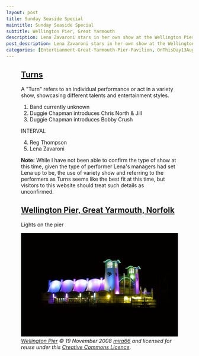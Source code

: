```yaml
---
layout: post
title: Sunday Seaside Special
maintitle: Sunday Seaside Special
subtitle: Wellington Pier, Great Yarmouth
description: Lena Zavaroni stars in her own show at the Wellington Pier, Great Yarmouth.
post_description: Lena Zavaroni stars in her own show at the Wellington Pier, Great Yarmouth.
categories: [Entertianment-Great-Yarmouth-Pier-Pavilion, OnThisDay13August, Year-1978]
---
```


<figure class="fig3">
<div class="CardLayout">
<div class="CardItem">
<h2 id="infobox1" class="infobox"><a href="#infobox1">Turns</a></h2>
<div class="CardItem split">
<p>A "Turn" refers to an individual performance or act in a variety show, showcasing different talents and entertainment styles.</p>
<ol>
<li>Band currently unknown</li>
<li>Duggie Chapman introduces Chris North & Jill</li>
<li>Duggie Chapman introduces Bobby Crush</li>
</ol>
<p>INTERVAL</p>
<ol start="4">
<li>Reg Thompson</li>
<li>Lena Zavaroni</li>
</ol>
<p><strong>Note:</strong> While I have not been able to confirm the type of show at this time, given the type of performer Lena's managers had set Lena up to be, the use of variety show and referring to the performers as Turns seems like the best fit at this time, but visitors to this website should treat such details as unconfirmed.</p>
</div></div></div>
</figure>

<figure class="fig3">
<div class="CardLayout">
<div class="CardItem">
<h2 id="infobox2" class="infobox"><a href="#infobox2">Wellington Pier, Great Yarmouth, Norfolk</a></h2>
<div class="CardItem split">
<p>Lights on the pier</p>
<a href="https://www.flickr.com/photos/21804434@N02/3047335949"><img src="/assets/images/theatres/1280px-Wellington_Pier_at_night.jpg" class="full-width"/></a>
<cite><a class="external-link" href="https://www.flickr.com/photos/21804434@N02/3047335949">Wellington Pier</a> &copy; 19 November 2008 <a class="external-link" href="https://www.flickr.com/photos/21804434@N02/">mira66</a> and licensed for reuse under this <a class="external-link" href="https://creativecommons.org/licenses/by/2.0">Creative Commons Licence</a>.</cite>
</div></div></div>
</figure>
